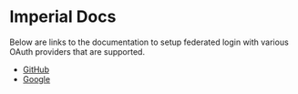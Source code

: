 # Imperial Docs

Below are links to the documentation to setup federated login with various OAuth providers that are supported.

- [GitHub](https://github.com/vapor-community/Imperial/blob/master/docs/GitHub/README.md)
- [Google](https://github.com/vapor-community/Imperial/blob/master/docs/Google/README.md)
